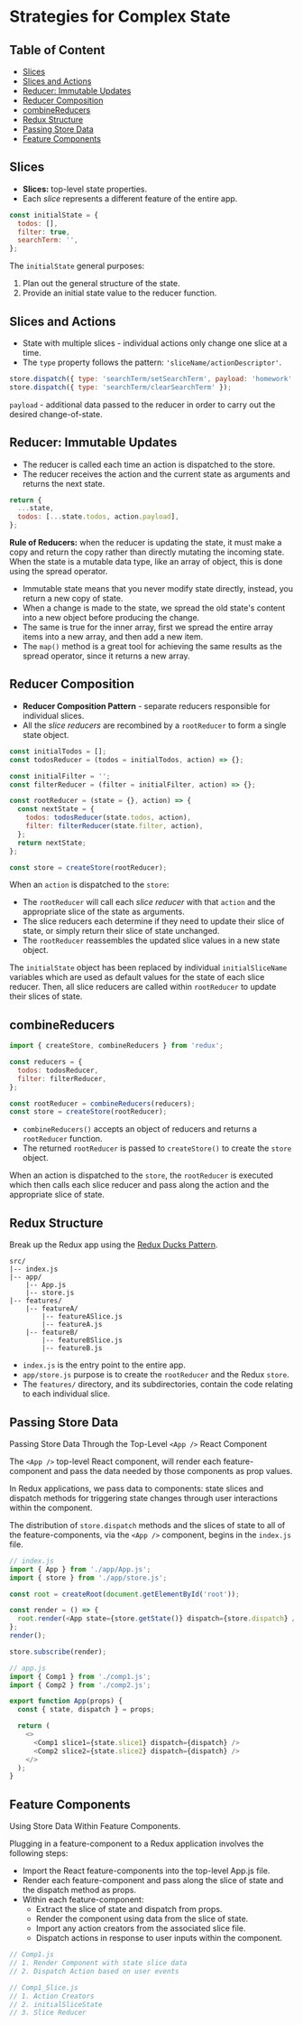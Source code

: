 # Strategies for Complex State

## Table of Content

- [Slices](#slices)
- [Slices and Actions](#slices-and-actions)
- [Reducer: Immutable Updates](#reducer-immutable-updates)
- [Reducer Composition](#reducer-composition)
- [combineReducers](#combinereducers)
- [Redux Structure](#redux-structure)
- [Passing Store Data](#passing-store-data)
- [Feature Components](#feature-components)

## Slices

- **Slices:** top-level state properties.
- Each _slice_ represents a different feature of the entire app.

```js
const initialState = {
  todos: [],
  filter: true,
  searchTerm: '',
};
```

The `initialState` general purposes:

1. Plan out the general structure of the state.
2. Provide an initial state value to the reducer function.

## Slices and Actions

- State with multiple slices - individual actions only change one slice at a time.
- The `type` property follows the pattern: `'sliceName/actionDescriptor'`.

```js
store.dispatch({ type: 'searchTerm/setSearchTerm', payload: 'homework' });
store.dispatch({ type: 'searchTerm/clearSearchTerm' });
```

`payload` - additional data passed to the reducer in order to carry out the desired change-of-state.

## Reducer: Immutable Updates

- The reducer is called each time an action is dispatched to the store.
- The reducer receives the action and the current state as arguments and returns the next state.

```js
return {
  ...state,
  todos: [...state.todos, action.payload],
};
```

**Rule of Reducers:** when the reducer is updating the state, it must make a copy and return the copy rather than directly mutating the incoming state. When the state is a mutable data type, like an array of object, this is done using the spread operator.

- Immutable state means that you never modify state directly, instead, you return a new copy of state.
- When a change is made to the state, we spread the old state's content into a new object before producing the change.
- The same is true for the inner array, first we spread the entire array items into a new array, and then add a new item.
- The `map()` method is a great tool for achieving the same results as the spread operator, since it returns a new array.

## Reducer Composition

- **Reducer Composition Pattern** - separate reducers responsible for individual slices.
- All the _slice reducers_ are recombined by a `rootReducer` to form a single state object.

```js
const initialTodos = [];
const todosReducer = (todos = initialTodos, action) => {};

const initialFilter = '';
const filterReducer = (filter = initialFilter, action) => {};

const rootReducer = (state = {}, action) => {
  const nextState = {
    todos: todosReducer(state.todos, action),
    filter: filterReducer(state.filter, action),
  };
  return nextState;
};

const store = createStore(rootReducer);
```

When an `action` is dispatched to the `store`:

- The `rootReducer` will call each _slice reducer_ with that `action` and the appropriate slice of the state as arguments.
- The slice reducers each determine if they need to update their slice of state, or simply return their slice of state unchanged.
- The `rootReducer` reassembles the updated slice values in a new state object.

The `initialState` object has been replaced by individual `initialSliceName` variables which are used as default values for the state of each slice reducer. Then, all slice reducers are called within `rootReducer` to update their slices of state.

## combineReducers

```js
import { createStore, combineReducers } from 'redux';

const reducers = {
  todos: todosReducer,
  filter: filterReducer,
};

const rootReducer = combineReducers(reducers);
const store = createStore(rootReducer);
```

- `combineReducers()` accepts an object of reducers and returns a `rootReducer` function.
- The returned `rootReducer` is passed to `createStore()` to create the `store` object.

When an action is dispatched to the `store`, the `rootReducer` is executed which then calls each slice reducer and pass along the action and the appropriate slice of state.

## Redux Structure

Break up the Redux app using the [Redux Ducks Pattern](https://github.com/erikras/ducks-modular-redux).

```
src/
|-- index.js
|-- app/
    |-- App.js
    |-- store.js
|-- features/
    |-- featureA/
        |-- featureASlice.js
        |-- featureA.js
    |-- featureB/
        |-- featureBSlice.js
        |-- featureB.js
```

- `index.js` is the entry point to the entire app.
- `app/store.js` purpose is to create the `rootReducer` and the Redux `store`.
- The `features/` directory, and its subdirectories, contain the code relating to each individual slice.

## Passing Store Data

Passing Store Data Through the Top-Level `<App />` React Component

The `<App />` top-level React component, will render each feature-component and pass the data needed by those components as prop values.

In Redux applications, we pass data to components: state slices and dispatch methods for triggering state changes through user interactions within the component.

The distribution of `store.dispatch` methods and the slices of state to all of the feature-components, via the `<App />` component, begins in the `index.js` file.

```js
// index.js
import { App } from './app/App.js';
import { store } from './app/store.js';

const root = createRoot(document.getElementById('root'));

const render = () => {
  root.render(<App state={store.getState()} dispatch={store.dispatch} />);
};
render();

store.subscribe(render);
```

```js
// app.js
import { Comp1 } from './comp1.js';
import { Comp2 } from './comp2.js';

export function App(props) {
  const { state, dispatch } = props;

  return (
    <>
      <Comp1 slice1={state.slice1} dispatch={dispatch} />
      <Comp2 slice2={state.slice2} dispatch={dispatch} />
    </>
  );
}
```

## Feature Components

Using Store Data Within Feature Components.

Plugging in a feature-component to a Redux application involves the following steps:

- Import the React feature-components into the top-level App.js file.
- Render each feature-component and pass along the slice of state and the dispatch method as props.
- Within each feature-component:
  - Extract the slice of state and dispatch from props.
  - Render the component using data from the slice of state.
  - Import any action creators from the associated slice file.
  - Dispatch actions in response to user inputs within the component.

```js
// Comp1.js
// 1. Render Component with state slice data
// 2. Dispatch Action based on user events
```

```js
// Comp1_Slice.js
// 1. Action Creators
// 2. initialSliceState
// 3. Slice Reducer
```

